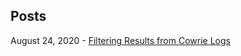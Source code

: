 ## Posts

August 24, 2020 - [Filtering Results from Cowrie Logs](https://noelpat.github.io/Filtering-results-from-cowrie-logs.html)
